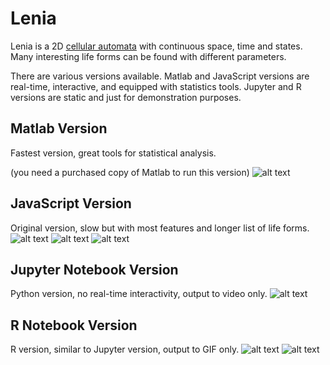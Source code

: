 # Lenia
Lenia is a 2D [cellular automata](https://en.wikipedia.org/wiki/Cellular_automaton) with continuous space, time and states. Many interesting life forms can be found with different parameters.

There are various versions available. Matlab and JavaScript versions are real-time, interactive, and equipped with statistics tools. Jupyter and R versions are static and just for demonstration purposes.

## Matlab Version
Fastest version, great tools for statistical analysis.

(you need a purchased copy of Matlab to run this version)
![alt text](https://github.com/Chakazul/Lenia/blob/master/Screencap/Matlab.png "Matlab version screen cap")

## JavaScript Version
Original version, slow but with most features and longer list of life forms.
![alt text](https://github.com/Chakazul/Lenia/blob/master/Screencap/JavaScript.png "JavaScript version screen cap 1")
![alt text](https://github.com/Chakazul/Lenia/blob/master/Screencap/JavaScript2.png "JavaScript version screen cap 2")
![alt text](https://github.com/Chakazul/Lenia/blob/master/Screencap/JavaScript3.png "JavaScript version screen cap 3")

## Jupyter Notebook Version
Python version, no real-time interactivity, output to video only.
![alt text](https://github.com/Chakazul/Lenia/blob/master/Screencap/Jupyter.png "Jupyter Notebook version screen cap")

## R Notebook Version
R version, similar to Jupyter version, output to GIF only.
![alt text](https://github.com/Chakazul/Lenia/blob/master/Screencap/R.png "R Notebook version screen cap")
![alt text](https://github.com/Chakazul/Lenia/blob/master/R/orbium.gif "R Notebook result GIF")
